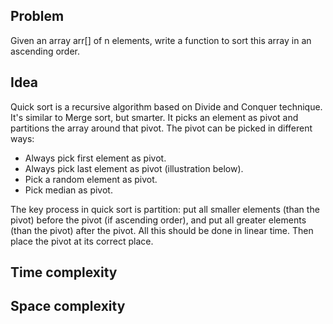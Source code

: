 ## Problem
Given an array arr[] of n elements, write a function to sort this array in an ascending order.

## Idea
Quick sort is a recursive algorithm based on Divide and Conquer technique. It's similar to Merge sort, but smarter.
It picks an element as pivot and partitions the array around that pivot. The pivot can be picked in different ways:
- Always pick first element as pivot.
- Always pick last element as pivot (illustration below).
- Pick a random element as pivot.
- Pick median as pivot.

The key process in quick sort is partition: put all smaller elements (than the pivot) before the pivot (if ascending order), and put all greater elements (than the pivot) after the pivot. All this should be done in linear time. Then place the pivot at its correct place.

## Time complexity

## Space complexity
